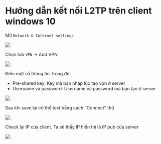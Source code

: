 # Hướng dẫn kết nối L2TP trên client windows 10

Mở `Network & Internet settings`

<img src="https://i.imgur.com/Zsp67ob.png">

Chọn tab `VPN` -> Add VPN

<img src="https://i.imgur.com/5SyQCxH.png">

Điền một số thông tin
Trong đó:

- Pre-shared key: Key mà bạn nhập lúc tạo vpn ở server
- Username và password: Username và password mà bạn tạo ở server

<img src="https://i.imgur.com/BB1NGzh.png">

Sau khi save lại có thể test bằng cách "Connect" thử

<img src="https://i.imgur.com/fkMs0uD.png">

Check lại IP của client. Ta sẽ thấy IP hiển thị là IP pub của server

<img src="https://i.imgur.com/iWtl8NY.png">


